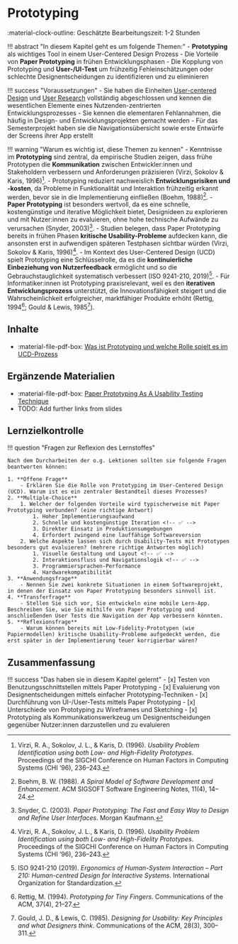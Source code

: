 # Prototyping

:material-clock-outline: Geschätzte Bearbeitungszeit: 1-2 Stunden

!!! abstract "In diesem Kapitel geht es um folgende Themen:"
    - **Prototyping** als wichtiges Tool in einem User-Centered Design Prozess
    - Die Vorteile von **Paper Prototyping** in frühen Entwicklungsphasen
    - Die Kopplung von Prototyping und **User-/UI-Test** um frühzeitig Fehleinschätzungen oder schlechte Designentscheidungen zu identifizieren und zu eliminieren


!!! success "Voraussetzungen"
    - Sie haben die Einheiten [User-centered Design](1_user-centered_design.md) und [User Research](2_user_research.md) vollständig abgeschlossen und kennen die wesentlichen Elemente eines Nutzenden-zentrierten Entwicklungsprozesses
    - Sie kennen die elementaren Fehlannahmen, die häufig in Design- und Entwicklungsprojekten gemacht werden
    - Für das Semesterprojekt haben sie die Navigationsübersicht sowie erste Entwürfe der Screens ihrer App erstellt

!!! warning "Warum es wichtig ist, diese Themen zu kennen"
    - Kenntnisse im **Prototyping** sind zentral, da empirische Studien zeigen, dass frühe Prototypen die **Kommunikation** zwischen Entwickler:innen und Stakeholdern verbessern und Anforderungen präzisieren (Virzi, Sokolov & Karis, 1996)[^6]. 
    - Prototyping reduziert nachweislich **Entwicklungsrisiken und -kosten**, da Probleme in Funktionalität und Interaktion frühzeitig erkannt werden, bevor sie in die Implementierung einfließen (Boehm, 1988)[^1].
    - **Paper Prototyping** ist besonders wertvoll, da es eine schnelle, kostengünstige und iterative Möglichkeit bietet, Designideen zu explorieren und mit Nutzer:innen zu evaluieren, ohne hohe technische Aufwände zu verursachen (Snyder, 2003)[^5].
    - Studien belegen, dass Paper Prototyping bereits in frühen Phasen **kritische Usability-Probleme** aufdecken kann, die ansonsten erst in aufwendigen späteren Testphasen sichtbar würden (Virzi, Sokolov & Karis, 1996)[^6].
    - Im Kontext des User-Centered Design (UCD) spielt Prototyping eine Schlüsselrolle, da es die **kontinuierliche Einbeziehung von Nutzerfeedback** ermöglicht und so die Gebrauchstauglichkeit systematisch verbessert (ISO 9241-210, 2019)[^3].
    - Für Informatiker:innen ist Prototyping praxisrelevant, weil es den **iterativen Entwicklungsprozess** unterstützt, die Innovationsfähigkeit steigert und die Wahrscheinlichkeit erfolgreicher, marktfähiger Produkte erhöht (Rettig, 1994[^4]; Gould & Lewis, 1985[^2]).

[^1]: Boehm, B. W. (1988). _A Spiral Model of Software Development and Enhancement_. ACM SIGSOFT Software Engineering Notes, 11(4), 14–24.
[^2]: Gould, J. D., & Lewis, C. (1985). _Designing for Usability: Key Principles and what Designers think_. Communications of the ACM, 28(3), 300–311.
[^3]: ISO 9241-210 (2019). _Ergonomics of Human-System Interaction – Part 210: Human-centred Design for Interactive Systems_. International Organization for Standardization.
[^4]: Rettig, M. (1994). _Prototyping for Tiny Fingers_. Communications of the ACM, 37(4), 21–27.
[^5]: Snyder, C. (2003). _Paper Prototyping: The Fast and Easy Way to Design and Refine User Interfaces_. Morgan Kaufmann.
[^6]: Virzi, R. A., Sokolov, J. L., & Karis, D. (1996). _Usability Problem Identification using both Low- and High-Fidelity Prototypes_. Proceedings of the SIGCHI Conference on Human Factors in Computing Systems (CHI ’96), 236–243.



## Inhalte
- :material-file-pdf-box: [Was ist Prototyping und welche Rolle spielt es im UCD-Prozess](https://code.fbi.h-da.de/zander/hci/material/-/raw/main/5_prototyping/01_prototyping.pdf?ref_type=heads&inline=true)

## Ergänzende Materialien
- :material-file-pdf-box: [Paper Prototyping As A Usability Testing Technique](https://usabilitygeek.com/paper-prototyping-as-a-usability-testing-technique/)
- TODO: Add further links from slides




## Lernzielkontrolle

!!! question "Fragen zur Reflexion des Lernstoffes"

    Nach dem Durcharbeiten der o.g. Lektionen sollten sie folgende Fragen beantworten können:

    1. **Offene Frage**
        - Erklären Sie die Rolle von Prototyping im User-Centered Design (UCD). Warum ist es ein zentraler Bestandteil dieses Prozesses?
    2. **Multiple-Choice**
        1. Welcher der folgenden Vorteile wird typischerweise mit Paper Prototyping verbunden? (eine richtige Antwort)
            1. Hoher Implementierungsaufwand
            2. Schnelle und kostengünstige Iteration <!-- ✅ -->
            3. Direkter Einsatz in Produktionsumgebungen
            4. Erfordert zwingend eine lauffähige Softwareversion
        2. Welche Aspekte lassen sich durch Usability-Tests mit Prototypen besonders gut evaluieren? (mehrere richtige Antworten möglich)
            1. Visuelle Gestaltung und Layout <!-- ✅ -->
            2. Interaktionsfluss und Navigationslogik <!-- ✅ -->
            3. Programmiersprachen-Performance
            4. Hardwarekompatibilität
    3. **Anwendungsfrage**
        - Nennen Sie zwei konkrete Situationen in einem Softwareprojekt, in denen der Einsatz von Paper Prototyping besonders sinnvoll ist.
    4. **Transferfrage**
        - Stellen Sie sich vor, Sie entwickeln eine mobile Lern-App. Beschreiben Sie, wie Sie mithilfe von Paper Prototyping und anschließenden User Tests die Navigation der App verbessern könnten.
    5. **Reflexionsfrage**
        - Warum können bereits mit Low-Fidelity-Prototypen (wie Papiermodellen) kritische Usability-Probleme aufgedeckt werden, die erst später in der Implementierung teuer korrigierbar wären?


## Zusammenfassung

!!! success "Das haben sie in diesem Kapitel gelernt"
    - [x] Testen von Benutzungsschnittstellen mittels Paper Prototyping
    - [x] Evaluierung von Designentscheidungen mittels einfacher Prototyping-Techniken
    - [x] Durchführung von UI-/User-Tests mittels Paper Prototyping
    - [x] Unterschiede von Prototyping zu Wireframes und Sketching
    - [x] Prototyping als Kommunikationswerkzeug um Designentscheidungen gegenüber Nutzer:innen darzustellen und zu evaluieren 



<!--
Prompt:
Bitte erstelle mir eine Auflistung mit je einem Satz pro Punkt, warum es für Informatiker:innen wichtig ist, Kenntnisse zum Prototyping zu haben. Gehe hierbei bitte auch auf die besondere Rolle und den Nutzen von Paper Prototyping ein. Beleuchte auch die Rolle und Wichtigkeit von Prototyping im User-centered Design. Benutze für die Formulierung einen wissenschaftlichen, faktenstarken Stil und gebe auch vollständige Quellen an. Berücksichtige bitte auch einen hohen Praxisbezug und Studien mit empirischen Erkenntnissen.
-->